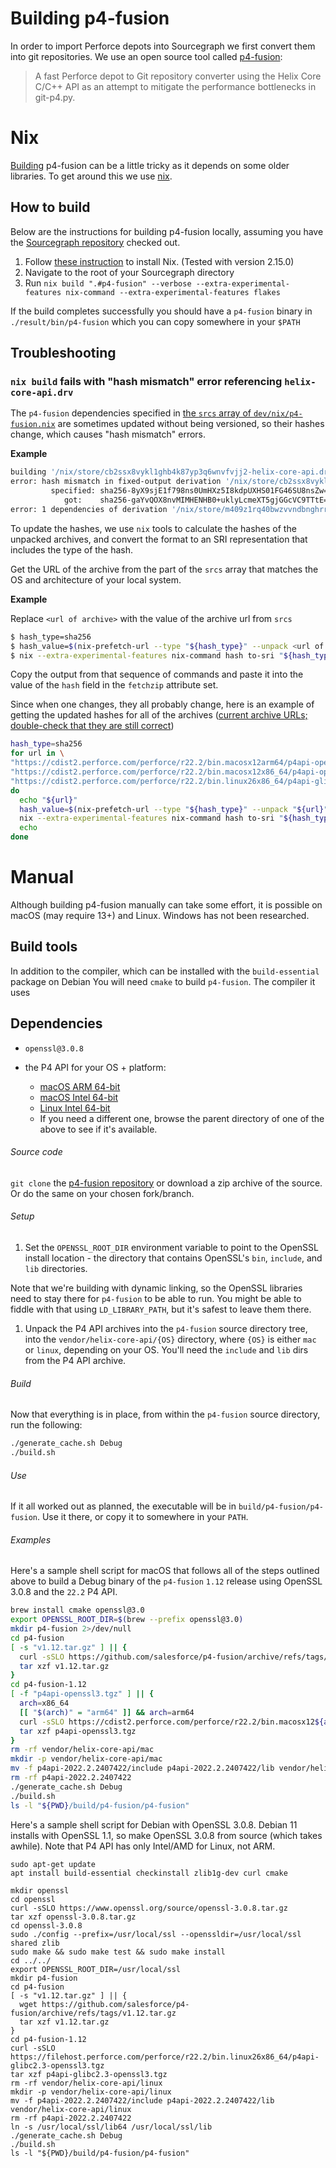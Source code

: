 # Building p4-fusion

In order to import Perforce depots into Sourcegraph we first convert them into git repositories. We use an open source tool called [p4-fusion](https://github.com/salesforce/p4-fusion):

> A fast Perforce depot to Git repository converter using the Helix Core C/C++ API as an attempt to mitigate the performance bottlenecks in git-p4.py.

# Nix

[Building](https://github.com/salesforce/p4-fusion#build) p4-fusion can be a little tricky as it depends on some older libraries. To get around this we use [nix](https://nixos.org).

## How to build

Below are the instructions for building p4-fusion locally, assuming you have the [Sourcegraph repository](https://github.com/sourcegraph/sourcegraph) checked out.

1. Follow [these instruction](https://nixos.org/download.html) to install Nix. (Tested with version 2.15.0)
1. Navigate to the root of your Sourcegraph directory
1. Run `nix build ".#p4-fusion" --verbose --extra-experimental-features nix-command --extra-experimental-features flakes`

If the build completes successfully you should have a `p4-fusion` binary in `./result/bin/p4-fusion` which you can copy somewhere in your `$PATH`

## Troubleshooting

### `nix build` fails with "hash mismatch" error referencing `helix-core-api.drv`

The `p4-fusion` dependencies specified in [the `srcs` array of `dev/nix/p4-fusion.nix`](https://sourcegraph.com/github.com/sourcegraph/sourcegraph@8d513301f8a12f7c7e0b5a66ed20ba14b6679cca/-/blob/dev/nix/p4-fusion.nix?L45-77) are sometimes updated without being versioned, so their hashes change, which causes "hash mismatch" errors.

**Example**

```bash
building '/nix/store/cb2ssx8vykl1ghb4k87yp3q6wnvfvjj2-helix-core-api.drv'...
error: hash mismatch in fixed-output derivation '/nix/store/cb2ssx8vykl1ghb4k87yp3q6wnvfvjj2-helix-core-api.drv':
         specified: sha256-8yX9sjE1f798ns0UmHXz5I8kdpUXHS01FG46SU8nsZw=
            got:    sha256-gaYvQOX8nvMIMHENHB0+uklyLcmeXT5gjGGcVC9TTtE=
error: 1 dependencies of derivation '/nix/store/m409z1rq40bwzvvndbnghrrxm000zd9v-p4-fusion.drv' failed to build
```

To update the hashes, we use `nix` tools to calculate the hashes of the unpacked archives, and convert the format to an SRI representation that includes the type of the hash.

Get the URL of the archive from the part of the `srcs` array that matches the OS and architecture of your local system.

**Example**

Replace `<url of archive>` with the value of the archive url from `srcs`

```bash
$ hash_type=sha256
$ hash_value=$(nix-prefetch-url --type "${hash_type}" --unpack <url of archive>)
$ nix --extra-experimental-features nix-command hash to-sri "${hash_type}:${hash_value}"
```

Copy the output from that sequence of commands and paste it into the value of the `hash` field in the `fetchzip` attribute set.

Since when one changes, they all probably change, here is an example of getting the updated hashes for all of the archives ([current archive URLs; double-check that they are still correct](https://sourcegraph.com/github.com/sourcegraph/sourcegraph/-/blob/dev/nix/p4-fusion.nix))

```bash
hash_type=sha256
for url in \
"https://cdist2.perforce.com/perforce/r22.2/bin.macosx12arm64/p4api-openssl1.1.1.tgz" \
"https://cdist2.perforce.com/perforce/r22.2/bin.macosx12x86_64/p4api-openssl1.1.1.tgz" \
"https://cdist2.perforce.com/perforce/r22.2/bin.linux26x86_64/p4api-glibc2.3-openssl1.1.1.tgz"
do
  echo "${url}"
  hash_value=$(nix-prefetch-url --type "${hash_type}" --unpack "${url}")
  nix --extra-experimental-features nix-command hash to-sri "${hash_type}:${hash_value}"
  echo
done
```

# Manual

Although building p4-fusion manually can take some effort, it is possible on macOS (may require 13+) and Linux. Windows has not been researched.

## Build tools

In addition to the compiler, which can be installed with the `build-essential` package on Debian 
You will need `cmake` to build `p4-fusion`. The compiler it uses 

## Dependencies

- `openssl@3.0.8`

- the P4 API for your OS + platform:
  - [macOS ARM 64-bit](https://filehost.perforce.com/perforce/r22.2/bin.macosx12arm64/p4api-openssl3.tgz)
  - [macOS Intel 64-bit](https://filehost.perforce.com/perforce/r22.2/bin.macosx12x86_64/p4api-openssl3.tgz)
  - [Linux Intel 64-bit](https://filehost.perforce.com/perforce/r22.2/bin.linux26x86_64/p4api-glibc2.3-openssl3.tgz)
  - If you need a different one, browse the parent directory of one of the above to see if it's available.

###### Source code

`git clone` the [p4-fusion repository](https://github/salesforce/p4-fusion) or download a zip archive of the source. Or do the same on your chosen fork/branch.

###### Setup

1. Set the `OPENSSL_ROOT_DIR` environment variable to point to the OpenSSL install location - the directory that contains OpenSSL's `bin`, `include`, and `lib` directories.

Note that we're building with dynamic linking, so the OpenSSL libraries need to stay there for `p4-fusion` to be able to run.
You might be able to fiddle with that using `LD_LIBRARY_PATH`, but it's safest to leave them there.

1. Unpack the P4 API archives into the `p4-fusion` source directory tree, into the `vendor/helix-core-api/{OS}` directory, where `{OS}` is either `mac` or `linux`, depending on your OS. You'll need the `include` and `lib` dirs from the P4 API archive.

###### Build

Now that everything is in place, from within the `p4-fusion` source directory, run the following:

```bash
./generate_cache.sh Debug
./build.sh
```

###### Use

If it all worked out as planned, the executable will be in `build/p4-fusion/p4-fusion`. Use it there, or copy it to somewhere in your `PATH`.

###### Examples

Here's a sample shell script for macOS that follows all of the steps outlined above to build a Debug binary of the `p4-fusion` `1.12` release using OpenSSL 3.0.8 and the `22.2` P4 API.

```bash
brew install cmake openssl@3.0
export OPENSSL_ROOT_DIR=$(brew --prefix openssl@3.0)
mkdir p4-fusion 2>/dev/null
cd p4-fusion
[ -s "v1.12.tar.gz" ] || {
  curl -sSLO https://github.com/salesforce/p4-fusion/archive/refs/tags/v1.12.tar.gz
  tar xzf v1.12.tar.gz
}
cd p4-fusion-1.12
[ -f "p4api-openssl3.tgz" ] || {
  arch=x86_64
  [[ "$(arch)" = "arm64" ]] && arch=arm64
  curl -sSLO https://cdist2.perforce.com/perforce/r22.2/bin.macosx12${arch}/p4api-openssl3.tgz
  tar xzf p4api-openssl3.tgz
}
rm -rf vendor/helix-core-api/mac
mkdir -p vendor/helix-core-api/mac
mv -f p4api-2022.2.2407422/include p4api-2022.2.2407422/lib vendor/helix-core-api/mac
rm -rf p4api-2022.2.2407422
./generate_cache.sh Debug
./build.sh
ls -l "${PWD}/build/p4-fusion/p4-fusion"
```


Here's a sample shell script for Debian with OpenSSL 3.0.8.
Debian 11 installs with OpenSSL 1.1, so make OpenSSL 3.0.8 from source (which takes awhile).
Note that P4 API has only Intel/AMD for Linux, not ARM.

```
sudo apt-get update
apt install build-essential checkinstall zlib1g-dev curl cmake

mkdir openssl
cd openssl
curl -sSLO https://www.openssl.org/source/openssl-3.0.8.tar.gz
tar xzf openssl-3.0.8.tar.gz
cd openssl-3.0.8
sudo ./config --prefix=/usr/local/ssl --openssldir=/usr/local/ssl shared zlib
sudo make && sudo make test && sudo make install
cd ../../
export OPENSSL_ROOT_DIR=/usr/local/ssl
mkdir p4-fusion
cd p4-fusion
[ -s "v1.12.tar.gz" ] || {
  wget https://github.com/salesforce/p4-fusion/archive/refs/tags/v1.12.tar.gz
  tar xzf v1.12.tar.gz
}
cd p4-fusion-1.12
curl -sSLO https://filehost.perforce.com/perforce/r22.2/bin.linux26x86_64/p4api-glibc2.3-openssl3.tgz
tar xzf p4api-glibc2.3-openssl3.tgz
rm -rf vendor/helix-core-api/linux
mkdir -p vendor/helix-core-api/linux
mv -f p4api-2022.2.2407422/include p4api-2022.2.2407422/lib vendor/helix-core-api/linux
rm -rf p4api-2022.2.2407422
ln -s /usr/local/ssl/lib64 /usr/local/ssl/lib
./generate_cache.sh Debug
./build.sh
ls -l "${PWD}/build/p4-fusion/p4-fusion"
```
